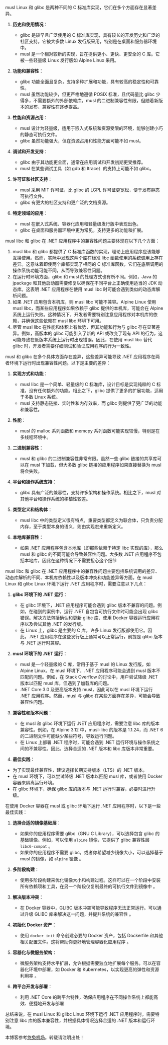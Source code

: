 
musl Linux 和 glibc 是两种不同的 C 标准库实现，它们在多个方面存在显著差异。

1. **历史和使用情况**：


	* glibc 是较早且广泛使用的 C 标准库实现，具有较长的开发历史和广泛的社区支持。它被大多数 Linux 发行版采用，特别是在桌面和服务器环境中。
	* musl 是一个相对较新的实现，旨在提供更小、更快、更安全的 C 库。它被一些轻量级 Linux 发行版如 Alpine Linux 采用。
2. **功能和兼容性**：


	* glibc 功能全面且复杂，支持多种扩展和功能，具有较高的稳定性和可靠性。
	* musl 虽然功能较少，但更严格地遵循 POSIX 标准，且代码量比 glibc 少得多，不需要额外的外部依赖库。musl 的二进制兼容性有限，但随着新版本的发布，兼容性在逐步提高。
3. **性能和资源占用**：


	* musl 设计为轻量级，适用于嵌入式系统和资源受限的环境，能够创建小巧的静态可执行文件。
	* glibc 虽然功能强大，但在资源占用和性能方面可能不如 musl。
4. **调试和开发支持**：


	* glibc 由于其功能更全面，通常在应用调试和开发初期更受推荐。
	* musl 在某些调试工具（如 gdb 和 ltrace）的支持上可能不如 glibc。
5. **许可证和社区支持**：


	* musl 采用 MIT 许可证，比 glibc 的 LGPL 许可证更宽松，便于发布静态可执行文件。
	* glibc 有更大的社区支持和更广泛的文档资源。
6. **特定领域的应用**：


	* musl 在嵌入式系统、容器化应用和轻量级发行版中表现出色。
	* glibc 在桌面和服务器环境中更为常见，支持更多的功能和扩展。

musl libc 和 glibc 在 .NET 应用程序中的兼容性问题主要体现在以下几个方面：

1. musl libc 和 glibc 都提供了 C 标准库函数的实现，理论上应用程序应该能够互换使用。然而，实际中发现这两个库在标准 libc 函数使用的系统调用上存在差异。这意味着即使两个库都实现了相同的 C 标准库函数，它们在底层调用的操作系统功能可能不同，从而导致兼容性问题。
2. 在运行时环境方面，glibc 和 musl 的处理方式也有所不同。例如，Java 的 jpackage 和其他启动器需要修复以确保在不同平台上正确使用适当的 JDK 动态库。这表明 .NET 应用程序在使用 musl libc 时可能会遇到类似的动态库解析问题。
3. 如果 .NET 应用包含本机库，则 musl libc 可能不兼容。Alpine Linux 使用 musl libc，而某些应用程序如果依赖于 glibc 提供的本机库，可能会在 Alpine 系统上运行失败。这种情况下，开发者需要特别注意应用程序对本机库的依赖，并确保这些依赖在 musl libc 环境下可用。
4. 尽管 musl libc 在性能和体积上有优势，但其功能和行为与 glibc 存在显著差异。例如，高版本的 glibc 可能引入了新的 API 或改变了现有 API 的行为，这可能导致在低版本系统上运行时出现错误。因此，在使用 musl libc 替代 glibc 时，开发者需要仔细测试和验证应用程序的行为一致性。

musl 和 glibc 在多个具体方面存在差异，这些差异可能导致 .NET 应用程序在两者环境下运行时出现兼容性问题。以下是主要的差异：

1. **实现方式和功能**：


	* musl libc 是一个简单、轻量级的 C 标准库，设计目标是实现纯粹的 C 标准，没有任何额外的功能。相比之下，glibc 提供了更多的扩展功能，适用于多数 Linux 系统。
	* musl 支持静态链接、实时性和内存效率，而 glibc 则提供了更广泛的功能和兼容性。
2. **性能**：


	* musl 的 malloc 系列函数和 memcpy 系列函数可能实现较慢，特别是在多线程环境中。
3. **二进制兼容性**：


	* musl 和 glibc 的二进制兼容性非常有限。虽然一些 glibc 链接的共享库可以在 musl 下加载，但大多数 glibc 链接的应用程序如果直接替换为 musl 将会失败。
4. **平台和操作系统支持**：


	* glibc 具有广泛的兼容性，支持许多架构和操作系统。相比之下，musl 对其他平台和操作系统的移植性较差。
5. **类型定义和结构体**：


	* musl libc 中的类型定义很有特点，重要类型都定义为联合体，只负责分配内存，至于类型本身的语义，则由实现宏来重新定义。
6. **本地库兼容性**：


	* 如果 .NET 应用程序包含本地库（即那些依赖于特定 libc 实现的库），那么 musl 和 glibc 的不同可能会导致兼容性问题。大多数 .NET 应用程序不包括本地库，因此在这种情况下不需要担心这个细节

musl libc 和 glibc 在 .NET 应用程序中的兼容性问题主要包括系统调用的差异、动态库解析的不同、本机库依赖性以及版本冲突和功能差异等方面。在 musl Linux 和 glibc Linux 环境下运行 .NET 应用程序时，需要注意以下几点：

1. **glibc 环境下的 .NET 运行**：


	* 在 glibc 环境下，.NET 应用程序可能会遇到 glibc 版本不兼容的问题。例如，在碰到的案例中，运行 .NET 自包含可执行文件时可能会出现 glibc 错误。解决方法包括确认和更新 glibc 库、使用 Docker 容器运行应用程序以及尝试其他 .NET 的发行版。
	* 在 Linux 上，glibc 是主要的 C 库，许多 Linux 发行版都使用它。因此，.NET 应用程序在这些发行版上通常可以正常运行，前提是 glibc 版本与 .NET 运行时兼容。
2. **musl 环境下的 .NET 运行**：


	* musl 是一个轻量级的 C 库，常用于基于 musl 的 Linux 发行版，如 Alpine Linux。在 musl 环境下，.NET 应用程序可能会遇到 musl 版本不匹配的问题。例如，在 Stack Overflow 的讨论中，用户尝试降级 .NET 版本以匹配 musl 库，但遇到了加载库的问题。
	* .NET Core 3\.0 及更高版本支持 musl，因此可以在 musl 环境下运行 .NET 应用程序。然而，musl 与 glibc 在某些方面存在差异，可能会导致兼容性问题。
3. **兼容性和版本问题**：


	* 在 musl 和 glibc 环境下运行 .NET 应用程序时，需要注意 libc 库的版本兼容性。例如，在 Alpine 3\.12 中，musl\-libc 的版本是 1\.1\.24，而 .NET 6 的二进制文件可能缺少某些符号，导致运行问题。
	* 在 Linux 上部署 .NET 程序时，可能会遇到 .NET 运行环境与操作系统之间的不兼容性。因此，选择合适的 .NET 版本和 libc 库版本非常重要。
4. **最佳实践**：
* 为了实现最佳兼容性，建议选择长期支持版本（LTS）的 .NET 版本。
* 在 musl 环境下，可以尝试降级 .NET 版本以匹配 musl 库，或者使用 Docker 容器来隔离运行环境。
* 在 glibc 环境下，确保 glibc 库的版本与 .NET 运行时兼容，必要时进行升级。

在使用 Docker 容器在 musl 或 glibc 环境下运行 .NET 应用程序时，以下是一些最佳实践：

1. **选择合适的镜像基础层**：


	* 如果你的应用程序需要 glibc（GNU C Library），可以选择包含 glibc 的基础镜像。例如，可以使用 `alpine` 镜像，它提供了 glibc 兼容性层 `libc6-compat` 。
	* 如果你的应用程序不需要 glibc，或者你希望减少镜像大小，可以选择基于 musl 的镜像，如 `alpine` 镜像 。
2. **多阶段构建**：


	* 使用多阶段构建来优化镜像大小和构建过程。这样可以在一个阶段中安装所有依赖项和工具，在另一个阶段仅复制最终的可执行文件到镜像中 。
3. **解决版本冲突**：


	* 在 Docker 容器中，GLIBC 版本冲突可能导致程序无法正常运行。可以通过升级 GLIBC 库来解决这一问题，并提升系统的兼容性 。
4. **初始化 Docker 资产**：


	* 使用 `docker init` 命令创建必要的 Docker 资产，包括 Dockerfile 和其他相关配置文件。这将帮助你更好地管理容器化应用程序 。
5. **容器化与微服务架构**：


	* 微服务架构支持水平扩展，允许根据需要独立地扩展每个服务。可以在容器化环境中部署，如 Docker 和 Kubernetes，以实现更高的弹性和资源利用率 。
6. **跨平台开发与部署**：


	* 利用 .NET Core 的跨平台特性，确保应用程序在不同操作系统上都能高效、便捷地开发与部署

总结来说，在 musl Linux 和 glibc Linux 环境下运行 .NET 应用程序时，需要特别注意 libc 库的版本兼容性，并根据具体情况选择合适的 .NET 版本和运行环境。


 本博客参考[悠兔机场](https://xinnongbo.com)。转载请注明出处！
